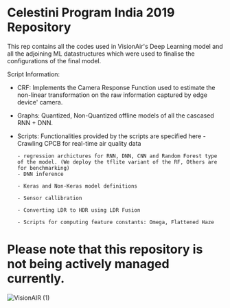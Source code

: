 # Celestini Program India 2019 Repository 

This rep contains all the codes used in VisionAir's Deep Learning model and all the adjoining ML datastructures which were used to finalise the configurations of the final model. 

Script Information: 
- CRF: Implements the Camera Response Function used to estimate the non-linear transformation on the raw information captured by edge device' camera. 
- Graphs: Quantized, Non-Quantized offline models of all the cascased RNN + DNN. 
- Scripts: Functionalities provided by the scripts are specified here
      - Crawling CPCB for real-time air quality data
      
      - regression archictures for RNN, DNN, CNN and Random Forest type of the model. (We deploy the tflite variant of the RF, Others are for benchmarking) 
      - DNN inference
      
      - Keras and Non-Keras model definitions
      
      - Sensor callibration 
      
      - Converting LDR to HDR using LDR Fusion
      
      - Scripts for computing feature constants: Omega, Flattened Haze 

# Please note that this repository is not being actively managed currently.

![VisionAIR (1)](https://user-images.githubusercontent.com/31439716/80715263-baa16400-8b13-11ea-9bc7-0fd5d9b303a8.png)
